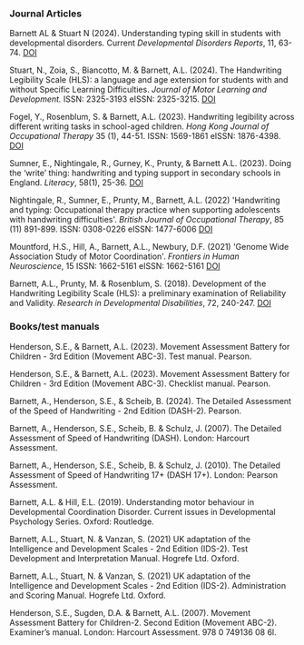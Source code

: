 ### Journal Articles

Barnett AL & Stuart N (2024). Understanding typing skill in students with developmental disorders. Current _Developmental Disorders Reports_, 11, 63-74. [DOI](https://doi.org/10.1007/s40474-024-00298-8)

Stuart, N., Zoia, S., Biancotto, M. & Barnett, A.L. (2024). The Handwriting Legibility Scale (HLS): a language and age extension for students with and without Specific Learning Difficulties. _Journal of Motor Learning and Development._ ISSN: 2325-3193 eISSN: 2325-3215. [DOI](https://doi.org/10.1123/jmld.2023-0029)

Fogel, Y., Rosenblum, S. & Barnett, A.L. (2023). Handwriting legibility across different writing tasks in school-aged children. _Hong Kong Journal of Occupational Therapy_ 35 (1), 44-51. ISSN: 1569-1861 eISSN: 1876-4398. [DOI](https://doi.org/10.1177/15691861221075709)

Sumner, E., Nightingale, R., Gurney, K., Prunty, & Barnett A.L. (2023). Doing the ‘write’ thing: handwriting and typing support in secondary schools in England. _Literacy_, 58(1), 25-36. [DOI](https://doi.org/10.1111/lit.12333)

Nightingale, R., Sumner, E., Prunty, M., Barnett, A.L. (2022) 'Handwriting and typing: Occupational therapy practice when supporting adolescents with handwriting difficulties'. _British Journal of Occupational Therapy_, 85 (11) 891-899. ISSN: 0308-0226 eISSN: 1477-6006 [DOI](https://doi.org/10.1177/03080226221097314)

Mountford, H.S., Hill, A., Barnett, A.L., Newbury, D.F. (2021) 'Genome Wide Association Study of Motor Coordination'. _Frontiers in Human Neuroscience_, 15 ISSN: 1662-5161 eISSN: 1662-5161 [DOI](https://doi.org/10.3389/fnhum.2021.669902)

[](https://doi.org/10.3389/fnhum.2021.669902)Barnett, A.L., Prunty, M. & Rosenblum, S. (2018). Development of the Handwriting Legibility Scale (HLS): a preliminary examination of Reliability and Validity. _Research in Developmental Disabilities_, 72, 240-247. [DOI](https://doi.org/10.1016/j.ridd.2017.11.013)

### Books/test manuals

Henderson, S.E., & Barnett, A.L. (2023). Movement Assessment Battery for Children - 3rd Edition (Movement ABC-3). Test manual. Pearson.

Henderson, S.E., & Barnett, A.L. (2023). Movement Assessment Battery for Children - 3rd Edition (Movement ABC-3). Checklist manual. Pearson.

Barnett, A., Henderson, S.E., & Scheib, B. (2024). The Detailed Assessment of the Speed of Handwriting - 2nd Edition (DASH-2). Pearson.

Barnett, A., Henderson, S.E., Scheib, B. & Schulz, J. (2007). The Detailed Assessment of Speed of Handwriting (DASH). London: Harcourt Assessment.

Barnett, A., Henderson, S.E., Scheib, B. & Schulz, J. (2010). The Detailed Assessment of Speed of Handwriting 17+ (DASH 17+). London: Pearson Assessment.

Barnett, A.L. & Hill, E.L. (2019). Understanding motor behaviour in Developmental Coordination Disorder. Current issues in Developmental Psychology Series. Oxford: Routledge.

Barnett, A.L., Stuart, N. & Vanzan, S. (2021) UK adaptation of the Intelligence and Development Scales - 2nd Edition (IDS-2). Test Development and Interpretation Manual. Hogrefe Ltd. Oxford.

Barnett, A.L., Stuart, N. & Vanzan, S. (2021) UK adaptation of the Intelligence and Development Scales - 2nd Edition (IDS-2). Administration and Scoring Manual. Hogrefe Ltd. Oxford.

Henderson, S.E., Sugden, D.A. & Barnett, A.L. (2007). Movement Assessment Battery for Children-2. Second Edition (Movement ABC-2). Examiner’s manual. London: Harcourt Assessment. 978 0 749136 08 6l.
